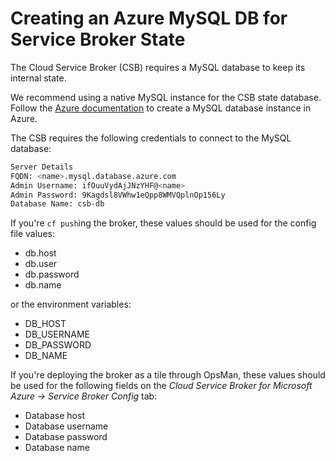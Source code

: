 # Creating an Azure MySQL DB for Service Broker State

The Cloud Service Broker (CSB) requires a MySQL database to keep its internal state.

We recommend using a native MySQL instance for the CSB state database. 
Follow the [Azure documentation](https://azure.microsoft.com/en-us/products/mysql/) to create a MySQL database instance in Azure.

The CSB requires the following credentials to connect to the MySQL database:

```bash
Server Details
FQDN: <name>.mysql.database.azure.com
Admin Username: ifOuuVydAjJNzYHF@<name>
Admin Password: 9Kagdsl8VWhw1eQpp8WMVQplnOp156Ly
Database Name: csb-db
```

If you're `cf push`ing the broker, these values should be used for the config file values:
* db.host
* db.user
* db.password
* db.name

or the environment variables:
* DB_HOST
* DB_USERNAME
* DB_PASSWORD
* DB_NAME

If you're deploying the broker as a tile through OpsMan, these values should be used for the following fields on the *Cloud Service Broker for Microsoft Azure -> Service Broker Config* tab:
* Database host
* Database username
* Database password
* Database name


